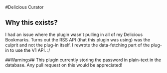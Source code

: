 #Delicious Curator

## Why this exists?

I had an issue where the plugin wasn't pulling in all of my Delicious Bookmarks. Turns out the RSS API (that this plugin was using) was the culprit and not the plug-in itself. I rewrote the data-fetching part of the plug-in to use the V1 API. :/

##Warning:## This plugin currently storing the password in plain-text in the database. Any pull request on this would be appreciated!
